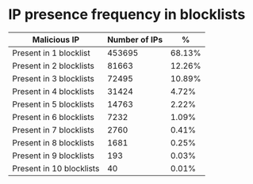 # IP presence frequency in blocklists
| Malicious IP | Number of IPs | % |
|----|----|----|
| Present in 1 blocklist | 453695 | 68.13% |
| Present in 2 blocklists | 81663 | 12.26% |
| Present in 3 blocklists | 72495 | 10.89% |
| Present in 4 blocklists | 31424 | 4.72% |
| Present in 5 blocklists | 14763 | 2.22% |
| Present in 6 blocklists | 7232 | 1.09% |
| Present in 7 blocklists | 2760 | 0.41% |
| Present in 8 blocklists | 1681 | 0.25% |
| Present in 9 blocklists | 193 | 0.03% |
| Present in 10 blocklists | 40 | 0.01% |
